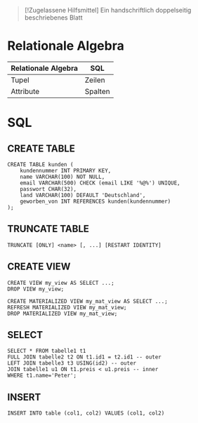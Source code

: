  >[!Zugelassene Hilfsmittel] 
 >Ein handschriftlich doppelseitig beschriebenes Blatt

# Relationale Algebra


| Relationale Algebra | SQL |
| ---- | ---- |
| Tupel | Zeilen |
| Attribute | Spalten |

# SQL
## CREATE TABLE
```postgresql
CREATE TABLE kunden (
	kundennummer INT PRIMARY KEY,
	name VARCHAR(100) NOT NULL,
	email VARCHAR(500) CHECK (email LIKE '%@%') UNIQUE,
	passwort CHAR(32),
	land VARCHAR(100) DEFAULT 'Deutschland',
	geworben_von INT REFERENCES kunden(kundennummer)
);
```

## TRUNCATE TABLE
```postgresql
TRUNCATE [ONLY] <name> [, ...] [RESTART IDENTITY]
```

## CREATE VIEW
```postgresql
CREATE VIEW my_view AS SELECT ...;
DROP VIEW my_view;
```

```postgresql
CREATE MATERIALIZED VIEW my_mat_view AS SELECT ...;
REFRESH MATERIALIZED VIEW my_mat_view;
DROP MATERIALIZED VIEW my_mat_view;
```

## SELECT
```postgresql
SELECT * FROM tabelle1 t1
FULL JOIN tabelle2 t2 ON t1.id1 = t2.id1 -- outer
LEFT JOIN tabelle3 t3 USING(id2) -- outer
JOIN tabelle1 u1 ON t1.preis < u1.preis -- inner
WHERE t1.name='Peter';
```

## INSERT

```postgresql
INSERT INTO table (col1, col2) VALUES (col1, col2)
```